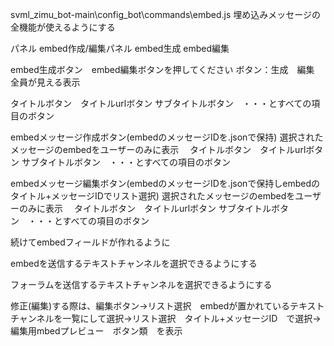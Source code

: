 svml_zimu_bot-main\config_bot\commands\embed.js 
埋め込みメッセージの全機能が使えるようにする

パネル
embed作成/編集パネル
embed生成 embed編集　

embed生成ボタン　embed編集ボタンを押してください
ボタン：生成　編集
全員が見える表示


タイトルボタン　タイトルurlボタン
サブタイトルボタン　・・・とすべての項目のボタン



embedメッセージ作成ボタン(embedのメッセージIDを.jsonで保持)
選択されたメッセージのembedをユーザーのみに表示　
タイトルボタン　タイトルurlボタン
サブタイトルボタン　・・・とすべての項目のボタン


embedメッセージ編集ボタン(embedのメッセージIDを.jsonで保持しembedのタイトル+メッセージIDでリスト選択)
選択されたメッセージのembedをユーザーのみに表示　
タイトルボタン　タイトルurlボタン
サブタイトルボタン　・・・とすべての項目のボタン

続けてembedフィールドが作れるように

embedを送信するテキストチャンネルを選択できるようにする

フォーラムを送信するテキストチャンネルを選択できるようにする

修正(編集)する際は、編集ボタン→リスト選択　embedが置かれているテキストチャンネルを一覧にして選択→リスト選択　タイトル+メッセージID　で選択→編集用mbedプレビュー　ボタン類　を表示